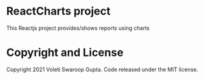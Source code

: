 # ReactCharts project

This Reactjs project provides/shows reports using charts

# Copyright and License

Copyright 2021 Voleti Swaroop Gupta. Code released under the MIT license.
